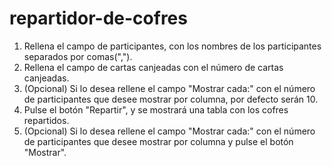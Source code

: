 # repartidor-de-cofres
1. Rellena el campo de participantes, con los nombres de los participantes separados por comas(",").
2. Rellena el campo de cartas canjeadas con el número de cartas canjeadas.
3. (Opcional) Si lo desea rellene el campo "Mostrar cada:" con el número de participantes que desee mostrar por columna, por defecto serán 10.
4. Pulse el botón "Repartir", y se mostrará una tabla con los cofres repartidos.
5. (Opcional) Si lo desea rellene el campo "Mostrar cada:" con el número de participantes que desee mostrar por columna y pulse el botón "Mostrar".
